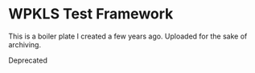 # WPKLS Test Framework

This is a boiler plate I created a few years ago. Uploaded for the sake of archiving. 

Deprecated
